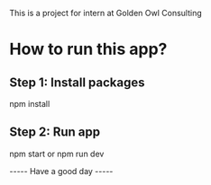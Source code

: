 This is a project for intern at Golden Owl Consulting
# How to run this app?
## Step 1: Install packages
npm install

## Step 2: Run app
npm start
or
npm run dev


----- Have a good day -----
